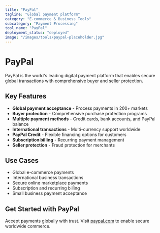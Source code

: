 ```yaml
---
title: "PayPal"
tagline: "Global payment platform"
category: "E-commerce & Business Tools"
subcategory: "Payment Processing"
tool_name: "PayPal"
deployment_status: "deployed"
image: "/images/tools/paypal-placeholder.jpg"
---
```


# PayPal

PayPal is the world's leading digital payment platform that enables secure global transactions with comprehensive buyer and seller protection.

## Key Features

- **Global payment acceptance** - Process payments in 200+ markets
- **Buyer protection** - Comprehensive purchase protection programs
- **Multiple payment methods** - Credit cards, bank accounts, and PayPal balance
- **International transactions** - Multi-currency support worldwide
- **PayPal Credit** - Flexible financing options for customers
- **Subscription billing** - Recurring payment management
- **Seller protection** - Fraud protection for merchants

## Use Cases

- Global e-commerce payments
- International business transactions
- Secure online marketplace payments
- Subscription and recurring billing
- Small business payment acceptance

## Get Started with PayPal

Accept payments globally with trust. Visit [paypal.com](https://www.paypal.com) to enable secure worldwide commerce.